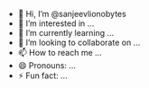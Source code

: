 - 👋 Hi, I’m @sanjeevlionobytes
- 👀 I’m interested in ...
- 🌱 I’m currently learning ...
- 💞️ I’m looking to collaborate on ...
- 📫 How to reach me ...
- 😄 Pronouns: ...
- ⚡ Fun fact: ...

<!---
sanjeevlionobytes/sanjeevlionobytes is a ✨ special ✨ repository because its `README.md` (this file) appears on your GitHub profile.
You can click the Preview link to take a look at your changes.
--->
